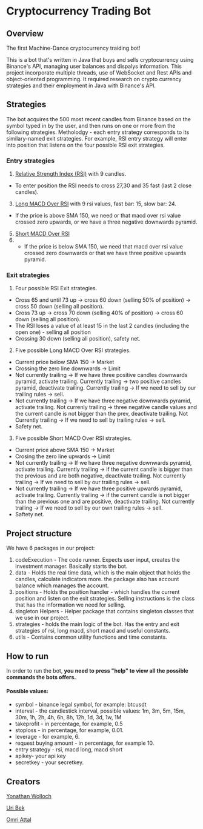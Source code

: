 # Cryptocurrency Trading Bot

## Overview
The first Machine-Dance cryptocurrency traiding bot!

This is a bot that's written in Java that buys and sells cryptocurrency using Binance's API, managing user balances and dispalys information.
This project incorporate multiple threads, use of WebSocket and Rest APIs and object-oriented programming.
It required research on crypto currency strategies and their employment in Java with Binance's API.

## Strategies
The bot acquires the 500 most recent candles from Binance based on the symbol typed in by the user, and then runs on one or more from the following strategies.
Metholodgy - each entry strategy corresponds to its similary-named exit strategies. For example, RSI entry strategy will enter into position that listens on the four possible RSI exit strategies. 

### Entry strategies
1. [Relative Strength Index (RSI)](https://www.investopedia.com/terms/r/rsi.asp) with 9 candles.
* To enter position the RSI needs to cross 27,30 and 35 fast (last 2 close candles).
3. [Long MACD Over RSI](https://www.investopedia.com/terms/m/macd.asp) with 9 rsi values, fast bar: 15, slow bar: 24.
* If the price is above SMA 150, we need or that macd over rsi value crossed zero upwards, or we have a three negative downwards pyramid.
5. [Short MACD Over RSI](https://www.investopedia.com/terms/m/macd.asp)
6. * If the price is below SMA 150, we need that macd over rsi value crossed zero downwards or that we have three positive upwards pyramid.

### Exit strategies
1. Four possible RSI Exit strategies.
* Cross 65 and until 73 up -> cross 60 down (selling 50% of position) -> cross 50 down (selling all position).
* Cross 73 up -> cross 70 down (selling 40% of position) -> cross 60 down (selling all position).
* The RSI loses a value of at least 15 in the last 2 candles (including the open one) - selling all position
* Crossing 30 down (selling all position), safety net.
2. Five possible Long MACD Over RSI strategies.
* Current price below SMA 150 -> Market
* Crossing the zero line downwards -> Limit
* Not currently trailing -> If we have three positive candles downwards pyramid, activate trailing. Currently trailing -> two positive candles pyramid, deactivate trailing. Currently trailing -> If we need to sell by our trailing rules -> sell. 
* Not currently trailing -> If we have three negative downwards pyramid, activate trailing. Not currenly trailing -> three negative candle values and the current candle is not bigger than the prev, deactivate trailing. Not Currently trailing -> If we need to sell by trailing rules -> sell.
* Safety net.
3. Five possible Short MACD Over RSI strategies.
* Current price above SMA 150 -> Market
* Crosing the zero line upwards -> Limit
* Not currently trailing -> If we have three negative downwards pyramid, activate trailing. Currently trailing ->  if the current candle is bigger than the previous and are both negative, deactivate trailing. Not currently trailing -> If we need to sell by our trailing rules -> sell.
* Not currently trailing -> If we have three positive upwards pyramid, activate trailing. Currently trailing -> if the current candle is not bigger than the previous one and are positive, deactivate trailing. Not currently trailing -> If we need to sell by our own trailing rules -> sell.
* Saftety net.

## Project structure
We have 6 packages in our project:
1. codeExecution - The code runner. Expects user input, creates the investment manager. Basically starts the bot.
2. data - Holds the real time data, which is the main object that holds the candles, calculate indicators more. the package also has account balance which manages the account.
3. positions - Holds the position handler - which handles the current position and listen on the exit strategies. Selling instructions is the class that has the information we need for selling.
4. singleton Helpers - Helper package that contains singleton classes that we use in our project.
5. strategies - holds the main logic of the bot. Has the entry and exit strategies of rsi, long macd, short macd and useful constants.
6. utils - Contains common utility functions and time constants.

## How to run
In order to run the bot, **you need to press "help" to view all the possible commands the bots offers.**
#### Possible values:
* symbol - binance legal symbol, for example: btcusdt
* interval - the candlestick interval, possible values: 1m, 3m, 5m, 15m, 30m, 1h, 2h, 4h, 6h, 8h, 12h, 1d, 3d, 1w, 1M
* takeprofit - in percentage, for example, 0.5
* stoploss - in percentage, for example, 0.01.
* leverage - for example, 6.
* request buying amount - in percentage, for example 10. 
* entry strategy - rsi, macd long, macd short
* apikey- your api key
* secretkey - your secretkey.

## Creators
[Yonathan Wolloch](https://github.com/yonathan95)

[Uri Bek](https://github.com/urib94)

[Omri Attal](https://github.com/omriattal)



